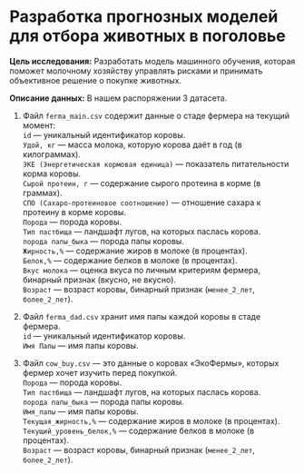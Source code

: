 # Разработка прогнозных моделей для отбора животных в поголовье

**Цель исследования:** Разработать модель машинного обучения, которая\
поможет молочному хозяйству управлять рисками и принимать объективное решение о покупке животных. 

**Описание данных:** В нашем распоряжении 3 датасета.

1. Файл ```ferma_main.csv``` содержит данные о стаде фермера на текущий момент:\
```id``` — уникальный идентификатор коровы.\
```Удой, кг``` — масса молока, которую корова даёт в год (в килограммах).\
```ЭКЕ (Энергетическая кормовая единица)``` — показатель питательности корма коровы.\
```Сырой протеин, г``` — содержание сырого протеина в корме (в граммах).\
```СПО (Сахаро-протеиновое соотношение)``` — отношение сахара к протеину в корме коровы.\
```Порода``` — порода коровы.\
```Тип пастбища``` — ландшафт лугов, на которых паслась корова.\
```порода папы_быка``` — порода папы коровы.\
```Жирность,%``` — содержание жиров в молоке (в процентах).\
```Белок,%``` — содержание белков в молоке (в процентах).\
```Вкус молока``` — оценка вкуса по личным критериям фермера, бинарный признак (вкусно, не вкусно).\
```Возраст``` — возраст коровы, бинарный признак (```менее_2_лет```, ```более_2_лет```).

2. Файл ```ferma_dad.csv``` хранит имя папы каждой коровы в стаде фермера.\
```id``` — уникальный идентификатор коровы.\
```Имя Папы``` — имя папы коровы.

3. Файл ```cow_buy.csv``` — это данные о коровах «ЭкоФермы», которых фермер хочет изучить перед покупкой.\
```Порода``` — порода коровы.\
```Тип пастбища``` — ландшафт лугов, на которых паслась корова.\
```порода папы_быка``` — порода папы коровы.\
```Имя_папы``` — имя папы коровы.\
```Текущая_жирность,%``` — содержание жиров в молоке (в процентах).\
```Текущий_уровень_белок,%``` — содержание белков в молоке (в процентах).\
```Возраст``` — возраст коровы, бинарный признак (```менее_2_лет```, ```более_2_лет```).
